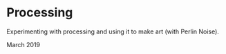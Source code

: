 # Processing
Experimenting with processing and using it to make art (with Perlin Noise).


March 2019
